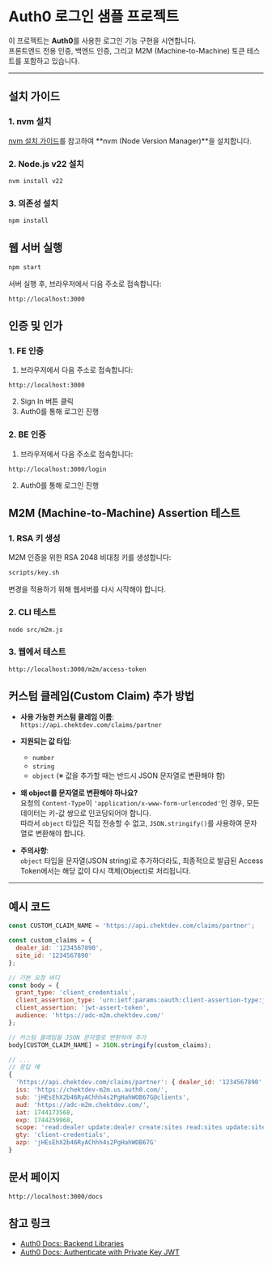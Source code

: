 # Auth0 로그인 샘플 프로젝트

이 프로젝트는 **Auth0**를 사용한 로그인 기능 구현을 시연합니다.  
프론트엔드 전용 인증, 백엔드 인증, 그리고 M2M (Machine-to-Machine) 토큰 테스트를 포함하고 있습니다.

---

## 설치 가이드

### 1. nvm 설치

[nvm 설치 가이드](https://github.com/nvm-sh/nvm)를 참고하여 **nvm (Node Version Manager)**을 설치합니다.

### 2. Node.js v22 설치

```bash
nvm install v22
```

### 3. 의존성 설치

```bash
npm install
```

## 웹 서버 실행

```bash
npm start
```

서버 실행 후, 브라우저에서 다음 주소로 접속합니다:

```
http://localhost:3000
```

## 인증 및 인가

### 1. FE 인증

1. 브라우저에서 다음 주소로 접속합니다:

```
http://localhost:3000
```
2. Sign In 버튼 클릭
3. Auth0를 통해 로그인 진행

### 2. BE 인증

1. 브라우저에서 다음 주소로 접속합니다:

```
http://localhost:3000/login
```

2. Auth0를 통해 로그인 진행

## M2M (Machine-to-Machine) Assertion 테스트

### 1. RSA 키 생성

M2M 인증을 위한 RSA 2048 비대칭 키를 생성합니다:

```bash
scripts/key.sh
```

변경을 적용하기 위해 웹서버를 다시 시작해야 합니다.

### 2. CLI 테스트

```bash
node src/m2m.js
```

### 3. 웹에서 테스트

```
http://localhost:3000/m2m/access-token

```

## 커스텀 클레임(Custom Claim) 추가 방법

- **사용 가능한 커스텀 클레임 이름**:  
  `https://api.chektdev.com/claims/partner`

- **지원되는 값 타입**:  
  - `number`  
  - `string`  
  - `object` (※ 값을 추가할 때는 반드시 JSON 문자열로 변환해야 함)

- **왜 object를 문자열로 변환해야 하나요?**  
  요청의 `Content-Type`이 `'application/x-www-form-urlencoded'`인 경우, 모든 데이터는 키-값 쌍으로 인코딩되어야 합니다.  
  따라서 `object` 타입은 직접 전송할 수 없고, `JSON.stringify()`를 사용하여 문자열로 변환해야 합니다.  

- **주의사항**:  
  `object` 타입을 문자열(JSON string)로 추가하더라도, 최종적으로 발급된 Access Token에서는 해당 값이 다시 객체(Object)로 처리됩니다.

---

## 예시 코드

```javascript
const CUSTOM_CLAIM_NAME = 'https://api.chektdev.com/claims/partner';

const custom_claims = {
  dealer_id: '1234567890',
  site_id: '1234567890'
};

// 기본 요청 바디
const body = {
  grant_type: 'client_credentials',
  client_assertion_type: 'urn:ietf:params:oauth:client-assertion-type:jwt-bearer',
  client_assertion: 'jwt-assert-token',
  audience: 'https://adc-m2m.chektdev.com/'
};

// 커스텀 클레임을 JSON 문자열로 변환하여 추가
body[CUSTOM_CLAIM_NAME] = JSON.stringify(custom_claims);

// ...
// 응답 예
{
  'https://api.chektdev.com/claims/partner': { dealer_id: '1234567890', site_id: '1234567890' },
  iss: 'https://chektdev-m2m.us.auth0.com/',
  sub: 'jHEsEhX2b46RyAChhh4s2PgHahWOB67G@clients',
  aud: 'https://adc-m2m.chektdev.com/',
  iat: 1744173568,
  exp: 1744259968,
  scope: 'read:dealer update:dealer create:sites read:sites update:sites delete:sites read:site_contacts create:site_contacts update:site_contacts delete:site_contacts create:devices read:devices update:devices delete:devices create:monitoring_stations read:monitoring_stations update:monitoring_stations delete:monitoring_stations',
  gty: 'client-credentials',
  azp: 'jHEsEhX2b46RyAChhh4s2PgHahWOB67G'
}
```

## 문서 페이지

```
http://localhost:3000/docs
```

## 참고 링크

- [Auth0 Docs: Backend Libraries](https://auth0.com/docs/libraries)
- [Auth0 Docs: Authenticate with Private Key JWT](https://auth0.com/docs/get-started/authentication-and-authorization-flow/authenticate-with-private-key-jwt)

